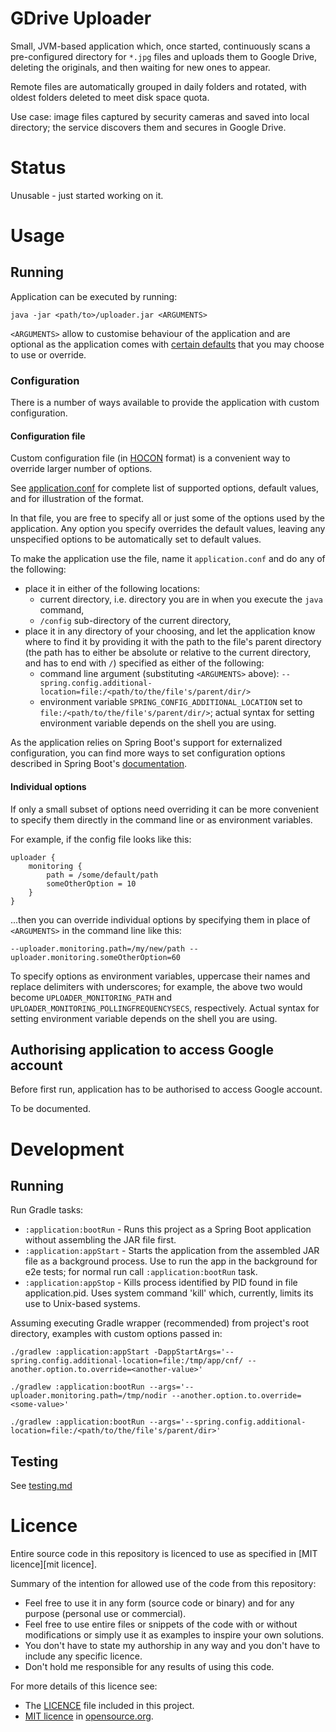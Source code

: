 # GDrive Uploader
Small, JVM-based application which, once started, continuously scans a pre-configured directory for `*.jpg` files and
uploads them to Google Drive, deleting the originals, and then waiting for new ones to appear.

Remote files are automatically grouped in daily folders and rotated, with oldest folders deleted to meet disk space
quota.

Use case: image files captured by security cameras and saved into local directory; the service discovers them and
secures in Google Drive.

# Status
Unusable - just started working on it.

# Usage

## Running
Application can be executed by running:
```$bash
java -jar <path/to>/uploader.jar <ARGUMENTS>
```

`<ARGUMENTS>` allow to customise behaviour of the application and are optional as the application comes with
[certain defaults][application.conf] that you may choose to use or override. 

### Configuration
There is a number of ways available to provide the application with custom configuration.

#### Configuration file
Custom configuration file (in [HOCON] format) is a convenient way to override larger number of options.

See [application.conf] for complete list of supported options, default values, and for illustration of the format.

In that file, you are free to specify all or just some of the options used by the application. Any option you specify
overrides the default values, leaving any unspecified options to be automatically set to default values.

To make the application use the file, name it `application.conf` and do any of the following:
* place it in either of the following locations:
  * current directory, i.e. directory you are in when you execute the `java` command,
  * `/config` sub-directory of the current directory,
* place it in any directory of your choosing, and let the application know where to find it by
  providing it with the path to the file's parent directory (the path has to either be absolute or relative to the
  current directory, and has to end with `/`) specified as either of the following:
  * command line argument (substituting `<ARGUMENTS>` above): `--spring.config.additional-location=file:/<path/to/the/file's/parent/dir/>`
  * environment variable `SPRING_CONFIG_ADDITIONAL_LOCATION` set to `file:/<path/to/the/file's/parent/dir/>`;
    actual syntax for setting environment variable depends on the shell you are using. 

As the application relies on Spring Boot's support for externalized configuration, you can find more ways to set
configuration options described in Spring Boot's [documentation][spring-boot-ext-config].

#### Individual options
If only a small subset of options need overriding it can be more convenient to specify them directly in the command line
or as environment variables.

For example, if the config file looks like this:
```
uploader {
    monitoring {
        path = /some/default/path
        someOtherOption = 10
    }
}
```
...then you can override individual options by specifying them in place of `<ARGUMENTS>` in the command line like this:
```
--uploader.monitoring.path=/my/new/path --uploader.monitoring.someOtherOption=60 
```

To specify options as environment variables, uppercase their names and replace delimiters with underscores;
for example, the above two would become `UPLOADER_MONITORING_PATH` and `UPLOADER_MONITORING_POLLINGFREQUENCYSECS`,
respectively. Actual syntax for setting environment variable depends on the shell you are using.

## Authorising application to access Google account
Before first run, application has to be authorised to access Google account.

To be documented.

# Development

## Running

Run Gradle tasks:

* `:application:bootRun` - Runs this project as a Spring Boot application without assembling the JAR file first.
* `:application:appStart` - Starts the application from the assembled JAR file as a background process. Use to run the
  app in the background for e2e tests; for normal run call `:application:bootRun` task.
* `:application:appStop` - Kills process identified by PID found in file application.pid. Uses system command 'kill' which,
  currently, limits its use to Unix-based systems.

Assuming executing Gradle wrapper (recommended) from project's root directory, examples with custom options passed in:
```
./gradlew :application:appStart -DappStartArgs='--spring.config.additional-location=file:/tmp/app/cnf/ --another.option.to.override=<another-value>'
```

```
./gradlew :application:bootRun --args='--uploader.monitoring.path=/tmp/nodir --another.option.to.override=<some-value>'
```

```
./gradlew :application:bootRun --args='--spring.config.additional-location=file:/<path/to/the/file's/parent/dir>'
```

## Testing
See [testing.md](testing.md)

# Licence
Entire source code in this repository is licenced to use as specified in [MIT licence][mit licence].

Summary of the intention for allowed use of the code from this repository: 
* Feel free to use it in any form (source code or binary) and for any purpose (personal use or commercial).
* Feel free to use entire files or snippets of the code with or without modifications or simply use it as examples to
  inspire your own solutions.
* You don't have to state my authorship in any way and you don't have to include any specific licence.
* Don't hold me responsible for any results of using this code.

For more details of this licence see:
* The [LICENCE](LICENCE) file included in this project.
* [MIT licence][opensource.org-mit] in [opensource.org].


[application.conf]:       https://github.com/ziemsky/gdrive-uploader/blob/master/application/src/main/resources/application.properties
[HOCON]:                  https://github.com/lightbend/config/blob/master/HOCON.md
[spring-boot-ext-config]: https://docs.spring.io/spring-boot/docs/current/reference/html/boot-features-external-config.html
[opensource.org]:         https://opensource.org/    
[opensource.org-mit]:     https://opensource.org/licenses/MIT